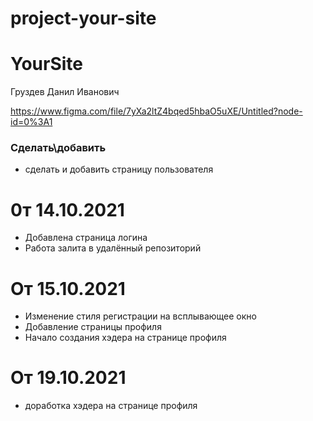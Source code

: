 # project-your-site

# YourSite

Груздев Данил Иванович

https://www.figma.com/file/7yXa2ltZ4bqed5hbaO5uXE/Untitled?node-id=0%3A1

### Сделать\добавить

- сделать и добавить страницу пользователя

# 0т 14.10.2021

- Добавлена страница логина
- Работа залита в удалённый репозиторий

# От 15.10.2021

- Изменение стиля регистрации на всплывающее окно
- Добавление страницы профиля
- Начало создания хэдера на странице профиля

# От 19.10.2021

- доработка хэдера на странице профиля